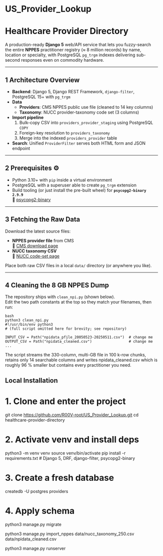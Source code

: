 # US_Provider_Lookup

# Healthcare Provider Directory 

A production-ready **Django 5** web/API service that lets you fuzzy-search the entire **NPPES** practitioner registry (≈ 8 million records) by name, location or specialty, with PostgreSQL `pg_trgm` indexes delivering sub-second responses even on commodity hardware.

---

## 1  Architecture Overview 

* **Backend**: Django 5, Django REST Framework, `django-filter`, PostgreSQL 15+ with `pg_trgm`
* **Data**  
  * **Providers**: CMS NPPES public use file (cleaned to 14 key columns)  
  * **Taxonomy**: NUCC provider-taxonomy code set (3 columns)
* **Import pipeline**  
  1. Bulk-copy CSV into `providers_provider_staging` using PostgreSQL `COPY`  
  2. Foreign-key resolution to `providers_taxonomy`  
  3. Merge into the indexed `providers_provider` table
* **Search**: Unified `ProviderFilter` serves both HTML form and JSON endpoint

---

## 2  Prerequisites ⚙

* Python 3.10+ with `pip` inside a virtual environment
* PostgreSQL with a superuser able to create `pg_trgm` extension
* Build tooling (or just install the pre-built wheel) for **`psycopg2-binary 2.9.9`**  
  🐘 [psycopg2-binary](https://www.google.com/search?q=psycopg2-binary+PyPI)

---

## 3  Fetching the Raw Data 

Download the latest source files:

* **NPPES provider file** from CMS  
  🔗 [CMS download page](https://www.google.com/search?q=CMS+NPPES+download)
* **NUCC taxonomy CSV**  
  🔗 [NUCC code-set page](https://www.google.com/search?q=NUCC+taxonomy+code+set+CSV)

Place both raw CSV files in a local `data/` directory (or anywhere you like).

---

## 4  Cleaning the 8 GB NPPES Dump 

The repository ships with `clean_npi.py` (shown below).  
Edit the two path constants at the top so they match your filenames, then run:

```
bash
python3 clean_npi.py
#!/usr/bin/env python3
# (full script omitted here for brevity; see repository)

INPUT_CSV = Path("npidata_pfile_20050523-20250511.csv")  # change me
OUTPUT_CSV = Path("npidata_cleaned.csv")                 # change me
...
```

The script streams the 330-column, multi-GB file in 100 k-row chunks, retains only 14 searchable columns and writes npidata_cleaned.csv which is roughly 96 % smaller but contains every practitioner you need.


## Local Installation

# 1. Clone and enter the project
git clone https://github.com/R00V-root/US_Provider_Lookup.git
cd healthcare-provider-directory

# 2. Activate venv and install deps
python3 -m venv venv
source venv/bin/activate
pip install -r requirements.txt      # Django 5, DRF, django-filter, psycopg2-binary

# 3. Create a fresh database
createdb -U postgres providers

# 4. Apply schema
python3 manage.py migrate


python3 manage.py import_nppes data/nucc_taxonomy_250.csv data/npidata_cleaned.csv

python3 manage.py runserver



